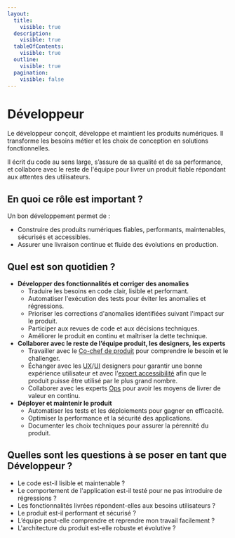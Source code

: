 ```yaml
---
layout:
  title:
    visible: true
  description:
    visible: true
  tableOfContents:
    visible: true
  outline:
    visible: true
  pagination:
    visible: false
---
```


# Développeur

Le développeur conçoit, développe et maintient les produits numériques. Il transforme les besoins métier et les choix de conception en solutions fonctionnelles.

Il écrit du code au sens large, s’assure de sa qualité et de sa performance, et collabore avec le reste de l'équipe pour livrer un produit fiable répondant aux attentes des utilisateurs.

## En quoi ce rôle est important ?

Un bon développement permet de :

* Construire des produits numériques fiables, performants, maintenables, sécurisés et accessibles.
* Assurer une livraison continue et fluide des évolutions en production.

## Quel est son quotidien ?

* **Développer des fonctionnalités et corriger des anomalies**
  * Traduire les besoins en code clair, lisible et performant.
  * Automatiser l'exécution des tests pour éviter les anomalies et régressions.
  * Prioriser les corrections d'anomalies identifiées suivant l'impact sur le produit.
  * Participer aux revues de code et aux décisions techniques.
  * Améliorer le produit en continu et maîtriser la dette technique.
* **Collaborer avec le reste de l’équipe produit, les designers, les experts**
  * Travailler avec le [Co-chef de produit](co-chef-produit.md) pour comprendre le besoin et le challenger.
  * Échanger avec les [UX](expert-en-recherche-utilisateur.md)/[UI](designer.md) designers pour garantir une bonne expérience utilisateur et avec l'[expert accessibilité](expert-accessibilite.md) afin que le produit puisse être utilisé par le plus grand nombre.
  * Collaborer avec les experts [Ops](devops.md) pour avoir les moyens de livrer de valeur en continu.
* **Déployer et maintenir le produit**
  * Automatiser les tests et les déploiements pour gagner en efficacité.
  * Optimiser la performance et la sécurité des applications.
  * Documenter les choix techniques pour assurer la pérennité du produit.

## Quelles sont les questions à se poser en tant que Développeur ?

* Le code est-il lisible et maintenable ?
* Le comportement de l'application est-il testé pour ne pas introduire de régressions ?
* Les fonctionnalités livrées répondent-elles aux besoins utilisateurs ?
* Le produit est-il performant et sécurisé ?
* L’équipe peut-elle comprendre et reprendre mon travail facilement ?
* L'architecture du produit est-elle robuste et évolutive ?
